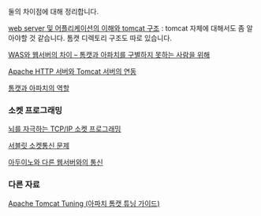 둘의 차이점에 대해 정리합니다. 

[web server 및 어플리케이션의 이해와 tomcat 구조](http://jang8584.tistory.com/72) : tomcat 자체에 대해서도 좀 알아야할 것 같습니다. 톰캣 디렉토리 구조도 따로 있습니다. 

[WAS와 웹서버의 차이 – 톰캣과 아파치를 구별하지 못하는 사람을 위해](http://sungbine.github.io/tech/post/2015/02/15/tomcat과%20apache의%20연동.html)

[Apache HTTP 서버와 Tomcat 서버의 연동](http://joont.tistory.com/55)

[톰캣과 아파치의 역할](http://webclub.tistory.com/333)

### 소켓 프로그래밍

[뇌를 자극하는 TCP/IP 소켓 프로그래밍](https://books.google.co.kr/books?id=ODCrAwAAQBAJ&pg=PA610&lpg=PA610&dq=was+와+통신하는+프로그램&source=bl&ots=YEtV97lRv7&sig=GQjjmBi33RE50g9vndpEgrWwLWc&hl=en&sa=X&redir_esc=y#v=onepage&q=was%20와%20통신하는%20프로그램&f=false)

[서블릿 소켓통신 문제](http://okky.kr/article/218757)

[아두이노와 다른 웹서버와의 통신](https://www.kocoafab.cc/fboard/view/125)

### 다른 자료 

[Apache Tomcat Tuning (아파치 톰캣 튜닝 가이드)](http://bcho.tistory.com/788)
